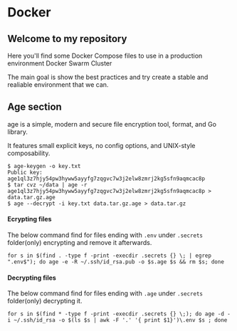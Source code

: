 # Docker

## Welcome to my repository

Here you'll find some Docker Compose files to use in a production environment Docker Swarm Cluster

The main goal is show the best practices and try create a stable and realiable environment that we can.


## Age section

age is a simple, modern and secure file encryption tool, format, and Go library.

It features small explicit keys, no config options, and UNIX-style composability.

```(shell)
$ age-keygen -o key.txt
Public key: age1ql3z7hjy54pw3hyww5ayyfg7zqgvc7w3j2elw8zmrj2kg5sfn9aqmcac8p
$ tar cvz ~/data | age -r age1ql3z7hjy54pw3hyww5ayyfg7zqgvc7w3j2elw8zmrj2kg5sfn9aqmcac8p > data.tar.gz.age
$ age --decrypt -i key.txt data.tar.gz.age > data.tar.gz
```

#### Ecrypting files

The below command find for files ending with `.env` under `.secrets` folder(only) encrypting and remove it afterwards.

```(shell)
for s in $(find . -type f -print -execdir .secrets {} \; | egrep ".env$"); do age -e -R ~/.ssh/id_rsa.pub -o $s.age $s && rm $s; done
```

#### Decrypting files

The below command find for files ending with `.age` under `.secrets` folder(only) decrypting it.

```(shell)
for s in $(find * -type f -print -execdir .secrets {} \;); do age -d -i ~/.ssh/id_rsa -o $(ls $s | awk -F '.' '{ print $1}')\.env $s ; done
```
